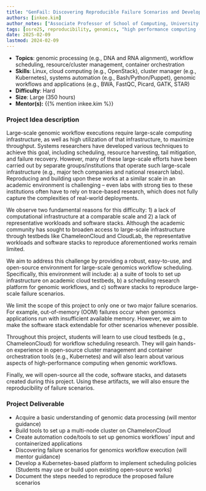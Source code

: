 ```yaml
---
title: "GenFail: Discovering Reproducible Failure Scenarios and Developing Failure-Aware Scheduling for Genomic Workflows"
authors: [inkee.kim]
author_notes: ["Associate Professor of School of Computing, University of Georgia"]
tags: [osre25, reproducibility, genomics, "high performance computing (HPC)", "failure characterization", "scientific workflow scheduling", kubernetes]
date: 2025-02-09
lastmod: 2024-02-09
---
```



- **Topics**: genomic processing (e.g., DNA and RNA alignment), workflow scheduling, resource/cluster management, container orchestration
- **Skills**: Linux, cloud computing (e.g., OpenStack), cluster manager (e.g., Kubernetes), systems automation (e.g., Bash/Python/Puppet), genomic workflows and applications (e.g., BWA, FastQC, Picard, GATK, STAR)
- **Difficulty**: Hard
- **Size**: Large (350 hours)
- **Mentor(s):**  {{% mention inkee.kim %}}


### **Project Idea description**

Large-scale genomic workflow executions require large-scale computing infrastructure, as well as high utilization of that infrastructure, to maximize throughput. Systems researchers have developed various techniques to achieve this goal, including scheduling, resource harvesting, tail mitigation, and failure recovery. However, many of these large-scale efforts have been carried out by separate groups/institutions that operate such large-scale infrastructure (e.g., major tech companies and national research labs). Reproducing and building upon these works at a similar scale in an academic environment is challenging – even labs with strong ties to these institutions often have to rely on trace-based research, which does not fully capture the complexities of real-world deployments. 

We observe two fundamental reasons for this difficulty: 1) a lack of computational infrastructure at a comparable scale and 2) a lack of representative workloads and software stacks. Although the academic community has sought to broaden access to large-scale infrastructure through testbeds like ChameleonCloud and CloudLab, the representative workloads and software stacks to reproduce aforementioned works remain limited.

We aim to address this challenge by providing a robust, easy-to-use, and open-source environment for large-scale genomics workflow scheduling. Specifically, this environment will include: 
	a) a suite of tools to set up infrastructure on academic cloud testbeds,
	b) a scheduling research platform for genomic workflows, and
	c) software stacks to reproduce large-scale failure scenarios. 

We limit the scope of this project to only one or two major failure scenarios. For example, out-of-memory (OOM) failures occur when genomics applications run with insufficient available memory. However, we aim to make the software stack extendable for other scenarios whenever possible.
 
Throughout this project, students will learn to use cloud testbeds (e.g., ChameleonCloud) for workflow scheduling research. They will gain hands-on experience in open-source cluster management and container orchestration tools (e.g., Kubernetes) and will also learn about various aspects of high-performance computing when genomic workflows. 

Finally, we will open-source all the code, software stacks, and datasets created during this project. Using these artifacts, we will also ensure the reproducibility of failure scenarios.



### **Project Deliverable**

- Acquire a basic understanding of genomic data processing (will mentor guidance)
- Build tools to set up a multi-node cluster on ChameleonCloud
- Create automation code/tools to set up genomics workflows’ input and containerized applications
- Discovering failure scenarios for genomics workflow execution (will mentor guidance)
- Develop a Kubernetes-based platform to implement scheduling policies (Students may use or build upon existing open-source works)
- Document the steps needed to reproduce the proposed failure scenarios
